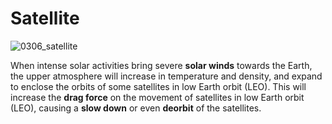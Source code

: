 # Satellite

![0306_satellite](./static/0306_satellite.png)

When intense solar activities bring severe **solar winds** towards the Earth, the upper atmosphere will increase in temperature and density, and expand to enclose the orbits of some satellites in low Earth orbit (LEO). This will increase the **drag force** on the movement of satellites in low Earth orbit (LEO), causing a **slow down** or even **deorbit** of the satellites.
